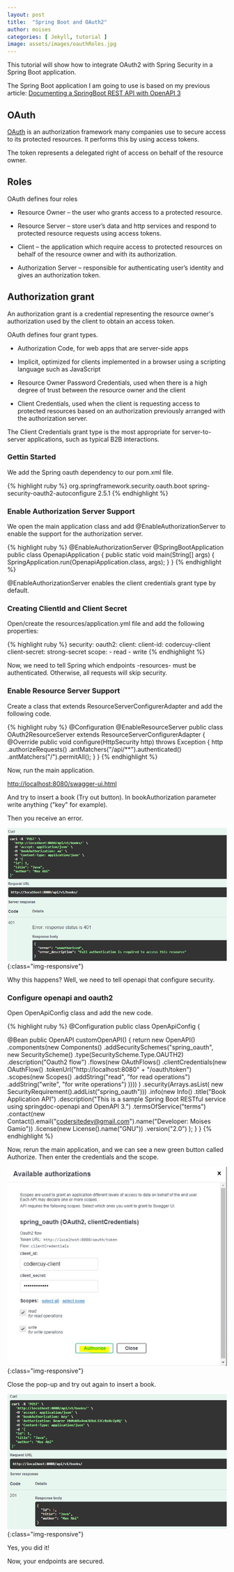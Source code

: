 ```yaml
---
layout: post
title:  "Spring Boot and OAuth2"
author: moises
categories: [ Jekyll, tutorial ]
image: assets/images/oauthRoles.jpg
---
```

This tutorial will show how to integrate OAuth2 with Spring Security in a Spring Boot application.

The Spring Boot application I am going to use is based on my previous article: <a href="https://codersite.dev/documenting-rest-api-openapi3/">Documenting a SpringBoot REST API with OpenAPI 3</a>

## OAuth

<a href="https://datatracker.ietf.org/doc/html/rfc6749">OAuth</a> is an authorization framework many companies use to secure access to its protected resources. It performs this by using access tokens.

The token represents a delegated right of access on behalf of the resource owner.

## Roles

OAuth defines four roles

- Resource Owner – the user who grants access to a protected resource.

- Resource Server – store user’s data and http services and respond to protected resource requests using access tokens.

- Client – the application which require access to protected resources on behalf of the resource owner and with its authorization.

- Authorization Server – responsible for authenticating user’s identity and gives an authorization token.

## Authorization grant

An authorization grant is a credential representing the resource owner's authorization used by the client to obtain an access token.

OAuth defines four grant types.

- Authorization Code, for web apps that are server-side apps

- Implicit, optimized for clients implemented in a browser using a scripting language such as JavaScript

- Resource Owner Password Credentials, used when there is a high degree of trust between the resource owner and the client

- Client Credentials, used when the client is requesting access to protected resources based on an authorization previously arranged with the authorization server.

The  Client Credentials grant type is the most appropriate for server-to-server applications, such as typical B2B interactions.

### Gettin Started

We add the Spring oauth dependency to our pom.xml file.

{% highlight ruby %}
<dependency>
  <groupId>org.springframework.security.oauth.boot</groupId>
  <artifactId>spring-security-oauth2-autoconfigure</artifactId>
  <version>2.5.1</version>
</dependency>
{% endhighlight %}

### Enable Authorization Server Support

We open the main application class and add @EnableAuthorizationServer to enable the support for the authorization server. 

{% highlight ruby %}
@EnableAuthorizationServer
@SpringBootApplication
public class OpenapiApplication {
	public static void main(String[] args) {
		SpringApplication.run(OpenapiApplication.class, args);
	}
}
{% endhighlight %}

@EnableAuthorizationServer enables the client credentials grant type by default.

### Creating ClientId and Client Secret

Open/create the resources/application.yml file and add the following properties:

{% highlight ruby %}
security:
  oauth2:
    client:
      client-id: codercuy-client
      client-secret: strong-secret
      scope:
        - read
        - write
{% endhighlight %}

Now, we need to tell Spring which endpoints -resources- must be authenticated. Otherwise, all requests will skip security.

### Enable Resource Server Support

Create a class that extends ResourceServerConfigurerAdapter and add the following code.

{% highlight ruby %}
@Configuration
@EnableResourceServer
public class OAuth2ResourceServer extends ResourceServerConfigurerAdapter
{
  @Override
  public void configure(HttpSecurity http) throws Exception {
    http
            .authorizeRequests()
            .antMatchers("/api/**").authenticated()
            .antMatchers("/").permitAll();
  }
}
{% endhighlight %}

Now, run the main application.

<a href="http://localhost:8080/swagger-ui.html" target="_blank">http://localhost:8080/swagger-ui.html</a>

And try to insert a book (Try out button). In bookAuthorization parameter write anything ("key" for example).

Then you receive an error.

![oauth2Post](/assets/images/oauth2Post.jpg){:class="img-responsive"}

Why this happens? Well, we need to tell openapi that configure security.

### Configure openapi and oauth2

Open OpenApiConfig class and add the new code.

{% highlight ruby %}
@Configuration
public class OpenApiConfig {

  @Bean
  public OpenAPI customOpenAPI() {
    return new OpenAPI()
        .components(new Components()
                .addSecuritySchemes("spring_oauth", new SecurityScheme()
                        .type(SecurityScheme.Type.OAUTH2)
                        .description("Oauth2 flow")
                        .flows(new OAuthFlows()
                                .clientCredentials(new OAuthFlow()
                                        .tokenUrl("http://localhost:8080" + "/oauth/token")
                                        .scopes(new Scopes()
                                                .addString("read", "for read operations")
                                                .addString("write", "for write operations")
                                        ))))
        )
            .security(Arrays.asList(
                    new SecurityRequirement().addList("spring_oauth")))
        .info(new Info()
            .title("Book Application API")
            .description("This is a sample Spring Boot RESTful service using springdoc-openapi and OpenAPI 3.")
            .termsOfService("terms")
            .contact(new Contact().email("codersitedev@gmail.com").name("Developer: Moises Gamio"))
            .license(new License().name("GNU"))
            .version("2.0")
        );
  }
}
{% endhighlight %}

Now, rerun the main application, and we can see a new green button called Authorize. Then enter the credentials and the scope.

![oauth2Authorize](/assets/images/oauth2Authorize.jpg){:class="img-responsive"}

Close the pop-up and try out again to insert a book.

![oauth2PostOK](/assets/images/oauth2PostOK.jpg){:class="img-responsive"}

Yes, you did it!

Now, your endpoints are secured.